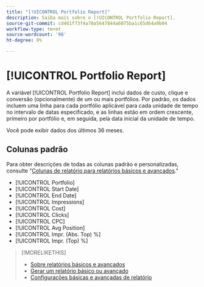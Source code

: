 ```yaml
---
title: "[!UICONTROL Portfolio Report]"
description: Saiba mais sobre o [!UICONTROL Portfolio Report].
source-git-commit: cd461f73f4a70a5647844a6075ba1c65d64a9b04
workflow-type: tm+mt
source-wordcount: '98'
ht-degree: 0%

---
```


# [!UICONTROL Portfolio Report]

A variável [!UICONTROL Portfolio Report] inclui dados de custo, clique e conversão (opcionalmente) de um ou mais portfólios. Por padrão, os dados incluem uma linha para cada portfólio aplicável para cada unidade de tempo no intervalo de datas especificado, e as linhas estão em ordem crescente, primeiro por portfólio e, em seguida, pela data inicial da unidade de tempo.

Você pode exibir dados dos últimos 36 meses.

## Colunas padrão

Para obter descrições de todas as colunas padrão e personalizadas, consulte &quot;[Colunas de relatório para relatórios básicos e avançados](basic-advanced-report-columns.md).&quot;

* [!UICONTROL Portfolio]
* [!UICONTROL Start Date]
* [!UICONTROL End Date]
* [!UICONTROL Impressions]
* [!UICONTROL Cost]
* [!UICONTROL Clicks]
* [!UICONTROL CPC]
* [!UICONTROL Avg Position]
* [!UICONTROL Impr. (Abs. Top) %]
* [!UICONTROL Impr. (Top) %]

>[!MORELIKETHIS]
>
>* [Sobre relatórios básicos e avançados](basic-advanced-report-about.md)
>* [Gerar um relatório básico ou avançado](basic-advanced-report-generate.md)
>* [Configurações básicas e avançadas de relatório](basic-advanced-report-settings.md)


